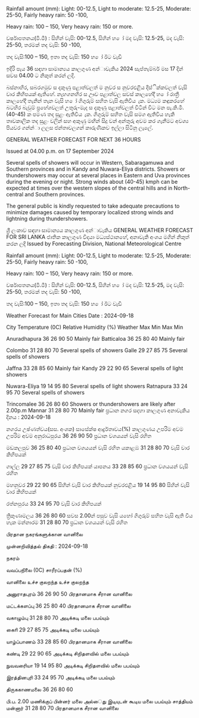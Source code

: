 Rainfall amount (mm): Light: 00-12.5, Light to moderate: 12.5-25, Moderate: 25-50, Fairly heavy rain: 50 -100,

Heavy rain: 100 – 150, Very heavy rain: 150 or more.

වර්ෂාපතනය(මි.මී) : සිහින් වැසි: 00-12.5, සිහින් හ ෝ මද වැසි: 12.5-25, මද වැසි: 25-50, තරමක් තද වැසි: 50 -100,

තද වැසි:100 – 150, ඉතා තද වැසි: 150 හ ෝ ඊට වැඩි

ඉදිරි පැය 36 සඳහා සාමාන්‍යය කාලගුණ අන්‍ාවැකිය 2024 සැප්තැම්බර් මස 17 දින්‍ සවස 04.00 ට නිකුත් කරන්‍ ලදි.

බස්නාහිර, සබරගමුව ස දකුණු පළාත්වලත් ම නුවර ස නුවරඑළිය දිස්ික්කවලත් වැසි වාර කිහිපයක් ඇතිහේ. නැහගනහිර ස ඌව පළාත්වල සවස් කාලහේදී හ ෝ රාත්‍රී කාලහේදී තැනින් තැන වැසි හ ෝ ගිගුරුම් සහිත වැසි ඇතිවිය ැක. මධ්‍යම කඳුකරහේ බටහිර බැවුම් ප්‍රහේශවලත් උතුරු-මැද ස දකුණු පළාත්වලත් විටින් විට මන පැ.කි.මී. (40-45) ක පමණ තද සුළං ඇතිවිය ැක. ගිගුරුම් සහිත වැසි සමග ඇතිවිය හැකි තාවකාලික තද සුළං වලින් සහ අකුණු මඟින් සිදු වන්‍ අන්‍තුරු අවම කර ගැනීමට අවශ්‍ය පියවර ගන්න්‍ා ලලස ජන්‍තාවලගන් කාරුණිකව ඉල්ලා සිටිනු ලැලේ.

GENERAL WEATHER FORECAST FOR NEXT 36 HOURS

Issued at 04.00 p.m. on 17 September 2024

Several spells of showers will occur in Western, Sabaragamuwa and Southern provinces and in Kandy and Nuwara-Eliya districts. Showers or thundershowers may occur at several places in Eastern and Uva provinces during the evening or night. Strong winds about (40-45) kmph can be expected at times over the western slopes of the central hills and in North-central and Southern provinces.

The general public is kindly requested to take adequate precautions to minimize damages caused by temporary localized strong winds and lightning during thundershowers.

ශ්‍රී ලංකාව සඳහා සාමාන්‍යය කාලගුණ අන්‍ාවැකිය GENERAL WEATHER FORECAST FOR SRI LANKA ජාතික කාලගුණ විදයා මධ්‍යස්ථානහේ, අනාවැකි අංශය මගින් නිකුත් කරන ලදි Issued by Forecasting Division, National Meteorological Centre

Rainfall amount (mm): Light: 00-12.5, Light to moderate: 12.5-25, Moderate: 25-50, Fairly heavy rain: 50 -100,

Heavy rain: 100 – 150, Very heavy rain: 150 or more.

වර්ෂාපතනය(මි.මී) : සිහින් වැසි: 00-12.5, සිහින් හ ෝ මද වැසි: 12.5-25, මද වැසි: 25-50, තරමක් තද වැසි: 50 -100,

තද වැසි:100 – 150, ඉතා තද වැසි: 150 හ ෝ ඊට වැඩි

Weather Forecast for Main Cities Date : 2024-09-18

City Temperature (0C) Relative Humidity (%) Weather Max Min Max Min

Anuradhapura 36 26 90 50 Mainly fair Batticaloa 36 25 80 40 Mainly fair

Colombo 31 28 80 70 Several spells of showers Galle 29 27 85 75 Several spells of showers

Jaffna 33 28 85 60 Mainly fair Kandy 29 22 90 65 Several spells of light showers

Nuwara-Eliya 19 14 95 80 Several spells of light showers Ratnapura 33 24 95 70 Several spells of showers

Trincomalee 36 26 80 60 Showers or thundershowers are likely after 2.00p.m Mannar 31 28 80 70 Mainly fair ප්‍රධාන නගර සදහා කාලගුණ අනාවැකිය දිනය : 2024-09-18

නගරය උෂ්ණත්වය(සස. අංශක) සාසේක්ෂ ආර්ද්‍රතාවය(%) කාලගුණය උපරිම අවම උපරිම අවම අනුරාධපුරය 36 26 90 50 ප්‍රධාන වශයයන් වැසි රහිත

මඩකලපුව 36 25 80 40 ප්‍රධාන වශයයන් වැසි රහිත යකාළඹ 31 28 80 70 වැසි වාර කිහිපයක්

ගාල්ල 29 27 85 75 වැසි වාර කිහිපයක් යාපනය 33 28 85 60 ප්‍රධාන වශයයන් වැසි රහිත

මහනුවර 29 22 90 65 සිහින් වැසි වාර කිහිපයක් නුවරඑළිය 19 14 95 80 සිහින් වැසි වාර කිහිපයක්

රත්නපුරය 33 24 95 70 වැසි වාර කිහිපයක්

ත්‍රිකුණාමලය 36 26 80 60 සවස 2.00න් පසුව වැසි යහෝ ගිගුරුම් සහිත වැසි ඇති විය හැක මන්නාරම 31 28 80 70 ප්‍රධාන වශයයන් වැසි රහිත

பிரதான நகரங்களுக்கான வானிலை

முன்னறிவித்தல் திகதி : 2024-09-18

நகரம்

வவப்பநிலை (0C) சாரீரப்பதன் (%)

வானிலை உச்ச குலறந்த உச்ச குலறந்த

அனுராதபுரம் 36 26 90 50 பிரதானமாக சீரான வானிலை

மட்டக்களப்பு 36 25 80 40 பிரதானமாக சீரான வானிலை

வகாழும்பு 31 28 80 70 அடிக்கடி மலை பபய்யும்

காைி 29 27 85 75 அடிக்கடி மலை பபய்யும்

யாழ்ப்பாணம் 33 28 85 60 பிரதானமாக சீரான வானிலை

கண்டி 29 22 90 65 அடிக்கடி சிறிதளவில் மலை பபய்யும்

நுவவரைியா 19 14 95 80 அடிக்கடி சிறிதளவில் மலை பபய்யும்

இரத்தினபுரி 33 24 95 70 அடிக்கடி மலை பபய்யும்

திருககாணமலை 36 26 80 60

பி.ப. 2.00 மணிக்குப் பின்னர் மலை அல்ைது இடியுடன் கூடிய மலை பபய்யும் சாத்தியம் மன்னார் 31 28 80 70 பிரதானமாக சீரான வானிலை